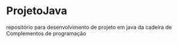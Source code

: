 # ProjetoJava
repositório para desenvolvimento de projeto em java da cadeira de Complementos de programação
